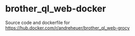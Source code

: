 # brother_ql_web-docker
Source code and dockerfile for https://hub.docker.com/r/andreheuer/brother_ql_web-grocy
